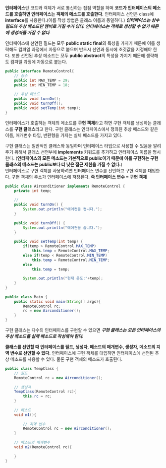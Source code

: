 <b>인터페이스</b>란 코드와 객체가 서로 통신하는 접점 역할을 하며 <b>코드가 인터페이스의 메소드를 호출하면 인터페이스는 객체의 메소드를 호출한다.</b>
인터페이스 선언은 class에 <b>interface</b>를 사용한다.(이름 작성 방법은 클래스 이름과 동일하다.) <b><i>인터페이스는 상수 필드와 추상 메소드만 멤버로 가질 수가 있다. 인터페이스는 객체로 생성할 수 없기 때문에 생성자를 가질 수 없다.</i></b>


인터페이스에 선언된 필드는 모두 <b>public static final</b>의 특성을 가지기 때문에 이를 생략해도 컴파일 과정에서 자동으로 붙으며 반드시 선언과 동시에 초깃값을 지정해야 한다. 
또한 선언된 추상 메소드는 모두 <b>public abstract</b>의 특성을 가지기 때문에 생략해도 컴파일 과정에 자동으로 붙는다.

```java
public interface RemoteControl{
    // 상수
    public int MAX_TEMP = 29;
    public int MIN_TEMP = 18;
    
    // 추상 메소드
    public void turnOn();
    public void turnOff();
    public void setTemp(int temp);
}
```

인터페이스가 호출하는 객체의 메소드를 <b>구현 객체</b>라고 하면 구현 객체를 생성하는 클래스를 <b>구현 클래스</b>라고 한다. 
구현 클래스는 인터페이스에서 정의된 추상 메소드와 같은 이름, 매개변수 타입, 반환형을 가지는 실체 메소드를 가지고 있다.

구현 클래스는 일반적인 클래스와 동일하며 인터페이스 타입으로 사용할 수 있음을 알려주기 위해서 클래스 선언부에 <b>implements</b> 키워드를 추가하고 인터페이스 이름을 명시한다.
(<b>인터페이스의 모든 메소드는 기본적으로 public이기 때문에 이를 구현하는 구현 클래스의 메소드는 public보다 더 낮은 접근 제한을 가질 수 없다.</b>)  
인터페이스로 구현 객체를 사용하려면 인터페이스 변수를 선언하고 구현 객체를 대입한다. 구현 객체의 주소가 인터페이스에 저장된다. <b>즉 인터페이스 변수 = 구현 객체</b>

```java
public class Airconditioner implements RemoteControl {
    private int temp;
 
    //
    public void turnOn() {
        System.out.println("에어컨을 켭니다.");
    }
 
    public void turnOff() {
        System.out.println("에어컨을 끕니다.");    
    }    
 
    public void setTemp(int temp) {
        if(temp > RemoteControl.MAX_TEMP)
            this.temp = RemoteControl.MAX_TEMP;
        else if(temp < RemoteControl.MIN_TEMP)
            this.temp = RemoteControl.MIN_TEMP;
        else
            this.temp = temp;
        
        System.out.println("현재 온도:"+temp);
    }
}
 
public class Main {
    public static void main(String[] args){
        RemoteControl rc;
        rc = new Airconditioner();
    }
}
```

구현 클래스는 다수의 인터페이스를 구현할 수 있으면 <b><i>구현 클래스는 모든 인터페이스의 추상 메소드를 실체 메소드로 작성해야 한다.</i></b>

<b>클래스를 선언할 때 인터페이스를 필드, 생성자, 메소드의 매개변수, 생성자, 메소드의 지역 변수로 선언할 수 있다.</b> 
인터페이스에 구현 객체를 대입하면 인터페이스에 선언된 추상 메소드를 사용할 수 있다. 물론 구현 객체의 메소드가 호출된다.

```java
public class TempClass {
    // 필드
    RemoteControl rc = new Airconditioner();
 
    // 생성자
    TempClass(RemoteControl rc){
        this.rc = rc;
    }
 
    // 메소드
    void m1(){
        
        // 지역 변수
        RemoteControl rc = new Airconditioner();
    }
    
    // 메소드의 매개변수
    void m2(RemoteControl rc){
 
    }
}
```

